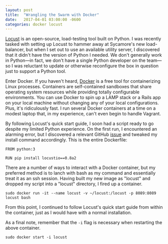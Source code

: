 ```yaml
---
layout: post
title:  "Wrangling the Swarm with Docker"
date:   2017-04-01 03:00:00 -0600
categories: docker locust
---
```


[Locust](http://locust.io) is an open-source, load-testing tool built on Python. I was recently tasked with setting up Locust to hammer away at Sycamore's new load-balancer, but when I set out to use an available utility server, I discovered that it didn't have the version of Python I needed. We don't generally work in Python&mdash;in fact, we don't have a single Python developer on the team&mdash;so I was reluctant to update or otherwise reconfigure the box in question just to support a Python tool.

Enter Docker. If you haven't heard, [Docker](https://www.docker.com/what-docker) is a free tool for containerizing Linux processes. Containers are self-contained sandboxes that share operating system resources while providing totally configurable environments. You can use Docker to spin up a LAMP stack or a Rails app on your local machine without changing any of your local configurations. Plus, it's ridiculously fast. I run several Docker containers at a time on a modest laptop that, in my experience, can't even begin to handle Vagrant.

By following Locust's quick start guide, I soon had a script ready to go despite my limited Python experience. On the first run, I encountered an alarming error, but I discovered a relevant GitHub [issue](https://github.com/locustio/locust/issues/310) and tweaked my install command accordingly. This is the entire Dockerfile:

```
FROM python:3

RUN pip install locustio==0.8a2
```

There are a number of ways to interact with a Docker container, but my preferred method is to lanch with bash as my command and essentially treat it as an ssh session. Having built my new image as "locust" and dropped my script into a "locust" directory, I fired up a container.

```
sudo docker run -it --name locust -v ~/locust:/locust -p 8089:8089 locust bash
```

From this point, I continued to follow Locust's quick start guide from within the container, just as I would have with a normal installation.

As a final note, remember that the `-i` flag is necessary when restarting the above container.
```
sudo docker start -i locust
```
